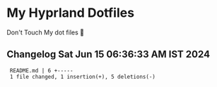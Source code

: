 # My Hyprland Dotfiles
  Don't Touch My dot files 🙂
 
 
## Changelog Sat Jun 15 06:36:33 AM IST 2024
```
 README.md | 6 +-----
 1 file changed, 1 insertion(+), 5 deletions(-)
```
 

